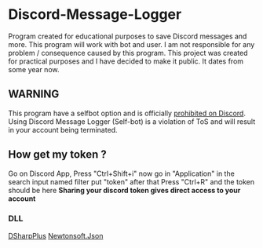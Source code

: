 # Discord-Message-Logger
Program created for educational purposes to save Discord messages and more.
This program will work with bot and user.
I am not responsible for any problem / consequence caused by this program.
This project was created for practical purposes and I have decided to make it public. It dates from some year now.
## WARNING
This program have a selfbot option and is officially [prohibited on Discord](https://support.discord.com/hc/en-us/articles/115002192352-Automated-user-accounts-self-bots-). Using Discord Message Logger (Self-bot) is a violation of ToS and will result in your account being terminated.
## How get my token ?
Go on Discord App, Press "Ctrl+Shift+i" now go in "Application" in the search input named filter put "token" after that Press "Ctrl+R" and the token should be here 
**Sharing your discord token gives direct access to your account**
### DLL
[DSharpPlus](https://github.com/DSharpPlus/DSharpPlus)
[Newtonsoft.Json](https://github.com/JamesNK/Newtonsoft.Json)